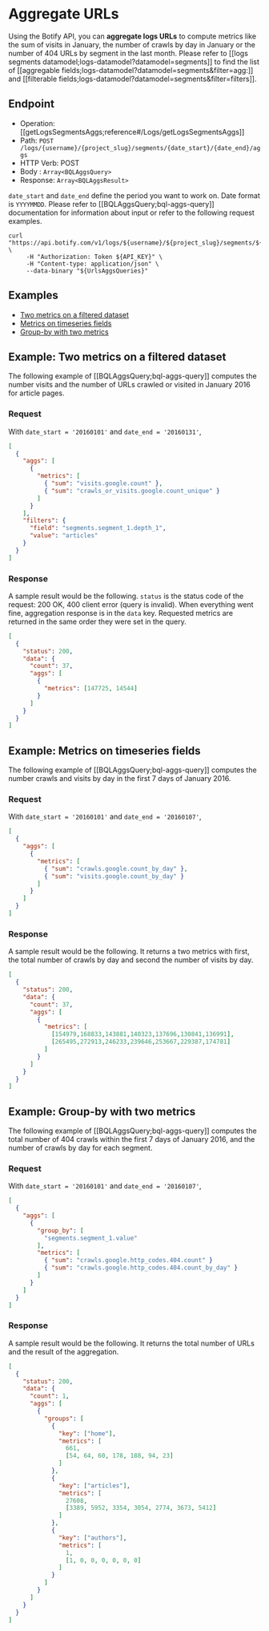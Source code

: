 # Aggregate URLs

Using the Botify API, you can **aggregate logs URLs** to compute metrics like the sum of visits in January, the number of crawls by day in January or the number of 404 URLs by segment in the last month.
Please refer to [[logs segments datamodel;logs-datamodel?datamodel=segments]] to find the list of [[aggregable fields;logs-datamodel?datamodel=segments&filter=agg:]] and [[filterable fields;logs-datamodel?datamodel=segments&filter=filters]].

## Endpoint
- Operation: [[getLogsSegmentsAggs;reference#/Logs/getLogsSegmentsAggs]]
- Path: `POST /logs/{username}/{project_slug}/segments/{date_start}/{date_end}/aggs`
- HTTP Verb: POST
- Body : `Array<BQLAggsQuery>`
- Response: `Array<BQLAggsResult>`

`date_start` and `date_end` define the period you want to work on. Date format is `YYYYMMDD`.
Please refer to [[BQLAggsQuery;bql-aggs-query]] documentation for information about input or refer to the following request examples.

```SH
curl "https://api.botify.com/v1/logs/${username}/${project_slug}/segments/${date_start}/${date_end}/aggs" \
     -H "Authorization: Token ${API_KEY}" \
     -H "Content-type: application/json" \
     --data-binary "${UrlsAggsQueries}"
```


## Examples

- [Two metrics on a filtered dataset](#example-two-metrics-on-a-filtered-dataset)
- [Metrics on timeseries fields](#example-metrics-on-timeseries-fields)
- [Group-by with two metrics](#example-group-by-with-two-metrics)


## Example: Two metrics on a filtered dataset

The following example of [[BQLAggsQuery;bql-aggs-query]] computes the number visits and the number of URLs crawled or visited in January 2016 for article pages.

### Request
With `date_start = '20160101'` and `date_end = '20160131'`,
```JSON
[
  {
    "aggs": [
      {
        "metrics": [
          { "sum": "visits.google.count" },
          { "sum": "crawls_or_visits.google.count_unique" }
        ]
      }
    ],
    "filters": {
      "field": "segments.segment_1.depth_1",
      "value": "articles"
    }
  }
]
```

### Response
A sample result would be the following. `status` is the status code of the request: 200 OK, 400 client error (query is invalid).
When everything went fine, aggregation response is in the `data` key. Requested metrics are returned in the same order they were set in the query.

```JSON
[
  {
    "status": 200,
    "data": {
      "count": 37,
      "aggs": [
        {
          "metrics": [147725, 14544]
        }
      ]
    }
  }
]
```

## Example: Metrics on timeseries fields

The following example of [[BQLAggsQuery;bql-aggs-query]] computes the number crawls and visits by day in the first 7 days of January 2016.
### Request
With `date_start = '20160101'` and `date_end = '20160107'`,
```JSON
[
  {
    "aggs": [
      {
        "metrics": [
          { "sum": "crawls.google.count_by_day" },
          { "sum": "visits.google.count_by_day" }
        ]
      }
    ]
  }
]
```

### Response
A sample result would be the following. It returns a two metrics with first, the total number of crawls by day and second the number of visits by day.

```JSON
[
  {
    "status": 200,
    "data": {
      "count": 37,
      "aggs": [
        {
          "metrics": [
            [154979,168833,143881,140323,137696,130841,136991],
            [265495,272913,246233,239646,253667,229387,174781]
          ]
        }
      ]
    }
  }
]
```


## Example: Group-by with two metrics

The following example of [[BQLAggsQuery;bql-aggs-query]] computes the total number of 404 crawls within the first 7 days of January 2016, and the number of crawls by day for each segment.

### Request
With `date_start = '20160101'` and `date_end = '20160107'`,
```JSON
[
  {
    "aggs": [
      {
        "group_by": [
          "segments.segment_1.value"
        ],
        "metrics": [
          { "sum": "crawls.google.http_codes.404.count" }
          { "sum": "crawls.google.http_codes.404.count_by_day" }
        ]
      }
    ]
  }
]
```

### Response
A sample result would be the following. It returns the total number of URLs and the result of the aggregation.

```JSON
[
  {
    "status": 200,
    "data": {
      "count": 1,
      "aggs": [
        {
          "groups": [
            {
              "key": ["home"],
              "metrics": [
                661,
                [54, 64, 60, 178, 188, 94, 23]
              ]
            },
            {
              "key": ["articles"],
              "metrics": [
                27608,
                [3389, 5952, 3354, 3054, 2774, 3673, 5412]
              ]
            },
            {
              "key": ["authors"],
              "metrics": [
                1,
                [1, 0, 0, 0, 0, 0, 0]
              ]
            }
          ]
        }
      ]
    }
  }
]
```
